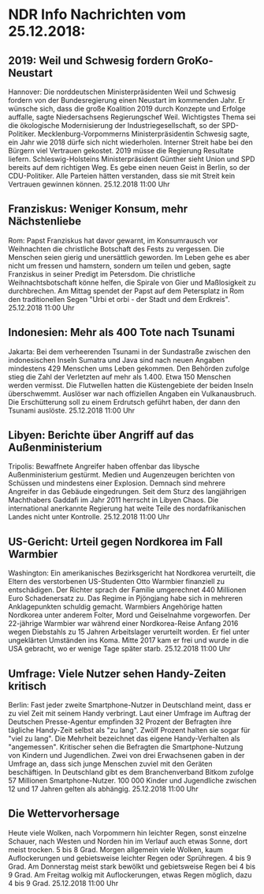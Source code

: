 # NDR Info Nachrichten vom 25.12.2018:


## 2019: Weil und Schwesig fordern GroKo-Neustart
Hannover:	Die norddeutschen Ministerpräsidenten Weil und Schwesig fordern von der Bundesregierung einen Neustart im kommenden Jahr. Er wünsche sich, dass die große Koalition 2019 durch Konzepte und Erfolge auffalle, sagte Niedersachsens Regierungschef Weil. Wichtigstes Thema sei die ökologische Modernisierung der Industriegesellschaft, so der SPD-Politiker. Mecklenburg-Vorpommerns Ministerpräsidentin Schwesig sagte, ein Jahr wie 2018 dürfe sich nicht wiederholen. Interner Streit habe bei den Bürgern viel Vertrauen gekostet. 2019 müsse die Regierung Resultate liefern. Schleswig-Holsteins Ministerpräsident Günther sieht Union und SPD bereits auf dem richtigen Weg. Es gebe einen neuen Geist in Berlin, so der CDU-Politiker. Alle Parteien hätten verstanden, dass sie mit Streit kein Vertrauen gewinnen können. 25.12.2018 11:00 Uhr 

## Franziskus: Weniger Konsum, mehr Nächstenliebe
Rom:		Papst Franziskus hat davor gewarnt, im Konsumrausch vor Weihnachten die christliche Botschaft des Fests zu vergessen. Die Menschen seien gierig und unersättlich geworden. Im Leben gehe es aber nicht um fressen und hamstern, sondern um teilen und geben, sagte Franziskus in seiner Predigt im Petersdom. Die christliche Weihnachtsbotschaft könne helfen, die Spirale von Gier und Maßlosigkeit zu durchbrechen. Am Mittag spendet der Papst auf dem Petersplatz in Rom den traditionellen Segen "Urbi et orbi - der Stadt und dem Erdkreis". 25.12.2018 11:00 Uhr 

## Indonesien: Mehr als 400 Tote nach Tsunami
Jakarta: Bei dem verheerenden Tsunami in der Sundastraße zwischen den indonesischen Inseln Sumatra und Java sind nach neuen Angaben mindestens 429 Menschen ums Leben gekommen. Den Behörden zufolge stieg die Zahl der Verletzten auf mehr als 1.400. Etwa 150 Menschen werden vermisst. Die Flutwellen hatten die Küstengebiete der beiden Inseln überschwemmt. Auslöser war nach offiziellen Angaben ein Vulkanausbruch. Die Erschütterung soll zu einem Erdrutsch geführt haben, der dann den Tsunami auslöste. 25.12.2018 11:00 Uhr 

## Libyen: Berichte über Angriff auf das Außenministerium
Tripolis:			Bewaffnete Angreifer haben offenbar das libysche Außenministerium gestürmt. Medien und Augenzeugen berichten von Schüssen und mindestens einer Explosion. Demnach sind mehrere Angreifer in das Gebäude eingedrungen. Seit dem Sturz des langjährigen Machthabers Gaddafi im Jahr 2011 herrscht in Libyen Chaos. Die international anerkannte Regierung hat weite Teile des nordafrikanischen Landes nicht unter Kontrolle. 25.12.2018 11:00 Uhr 

## US-Gericht: Urteil gegen Nordkorea im Fall Warmbier
Washington: Ein amerikanisches Bezirksgericht hat Nordkorea verurteilt, die Eltern des verstorbenen US-Studenten Otto Warmbier finanziell zu entschädigen. Der Richter sprach der Familie umgerechnet 440 Millionen Euro Schadenersatz zu. Das Regime in Pjöngjang habe sich in mehreren Anklagepunkten schuldig gemacht. Warmbiers Angehörige hatten Nordkorea unter anderem Folter, Mord und Geiselnahme vorgeworfen. Der 22-jährige Warmbier war während einer Nordkorea-Reise Anfang 2016 wegen Diebstahls zu 15 Jahren Arbeitslager verurteilt worden. Er fiel unter ungeklärten Umständen ins Koma. Mitte 2017 kam er frei und wurde in die USA gebracht, wo er wenige Tage später starb. 25.12.2018 11:00 Uhr 

## Umfrage: Viele Nutzer sehen Handy-Zeiten kritisch
Berlin: Fast jeder zweite Smartphone-Nutzer in Deutschland meint, dass er zu viel Zeit mit seinem Handy verbringt. Laut einer Umfrage im Auftrag der Deutschen Presse-Agentur empfinden 32 Prozent der Befragten ihre tägliche Handy-Zeit selbst als "zu lang". Zwölf Prozent halten sie sogar für "viel zu lang". Die Mehrheit bezeichnet das eigene Handy-Verhalten als "angemessen". Kritischer sehen die Befragten die Smartphone-Nutzung von Kindern und Jugendlichen. Zwei von drei Erwachsenen gaben in der Umfrage an, dass sich junge Menschen zuviel mit den Geräten beschäftigen. In Deutschland gibt es dem Branchenverband Bitkom zufolge 57 Millionen Smartphone-Nutzer. 100 000 Kinder und Jugendliche zwischen 12 und 17 Jahren gelten als abhängig. 25.12.2018 11:00 Uhr 

## Die Wettervorhersage
Heute viele Wolken, nach Vorpommern hin leichter Regen, sonst einzelne Schauer, nach Westen und Norden hin im Verlauf auch etwas Sonne, dort meist trocken. 5 bis 8 Grad. Morgen allgemein viele Wolken, kaum Auflockerungen und gebietsweise leichter Regen oder Sprühregen. 4 bis 9 Grad. Am Donnerstag meist stark bewölkt und gebietsweise Regen bei 4 bis 9 Grad. Am Freitag wolkig mit Auflockerungen, etwas Regen möglich, dazu 4 bis 9 Grad. 25.12.2018 11:00 Uhr 
